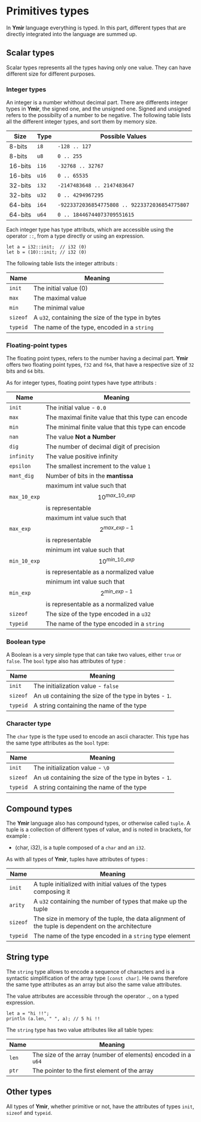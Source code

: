 # Primitives types

In **Ymir** language everything is typed. In this part, different
types that are directly integrated into the language are summed up.

## Scalar types

Scalar types represents all the types having only one value. They can have different size for different purposes. 

### Integer types

An integer is a number whithout decimal part. There are differents
integer types in **Ymir**, the signed one, and the unsigned
one. Signed and unsigned refers to the possibilty of a number to be
negative. The following table lists all the different integer types,
and sort them by memory size.

| Size | Type | Possible Values |
| --- | --- | --- |
| 8-bits | `i8` | `-128 .. 127` |
| 8-bits | `u8` | `0 .. 255` |
| 16-bits | `i16` | `-32768 .. 32767` |
| 16-bits | `u16` | `0 .. 65535` |
| 32-bits | `i32` | `-2147483648 .. 2147483647` |
| 32-bits | `u32` | `0 .. 4294967295` |
| 64-bits | `i64` | `-9223372036854775808 .. 9223372036854775807` |
| 64-bits | `u64` | `0 .. 18446744073709551615` |

Each integer type has type attributs, which are accessible using the operator `::`, from a type directly or using an expression.

```ymir
let a = i32::init;  // i32 (0)
let b = (10)::init; // i32 (0)
```

The following table lists the integer attributs :

| Name | Meaning |
| --- | --- |
| `init` | The initial value (0) |
| `max` | The maximal value |
| `min` | The minimal value |
| `sizeof` | A `u32`, containing the size of the type in bytes |
| `typeid` | The name of the type, encoded in a `string` |

### Floating-point types

The floating point types, refers to the number having a decimal
part. **Ymir** offers two floating point types, `f32` and `f64`, that
have a respective size of `32` bits and `64` bits.

As for integer types, floating point types have type attributs : 

| Name | Meaning | 
| --- | --- |
| `init` | The initial value - `0.0` | 
| `max` | The maximal finite value that this type can encode| 
| `min` | The minimal finite value that this type can encode| 
| `nan` | The value __Not a Number__ |
| `dig` | The number of decimal digit of precision | 
| `infinity` | The value positive infinity | 
| `epsilon` | The smallest increment to the value `1` |
| `mant_dig` | Number of bits in the  __mantissa__ |
| `max_10_exp` | 	maximum int value such that $$10^{max\_10\_exp}$$ is representable |
| `max_exp` | maximum int value such that $$2^{max\_exp-1}$$ is representable| 
| `min_10_exp` | minimum int value such that $$10^{min\_10\_exp}$$ is representable as a normalized value| 
| `min_exp` | minimum int value such that $$2^{min\_exp-1}$$ is representable as a normalized value| 
| `sizeof` | The size of the type encoded in a `u32`| 
| `typeid` | The name of the type encoded in a `string` |

### Boolean type 

A Boolean is a very simple type that can take two values, either `true` or `false`.
The `bool` type also has attributes of type : 

| Name | Meaning |
| --- | --- |
| `init` | The initialization value - `false` | 
| `sizeof` | An `u8` containing the size of the type in bytes - `1`. | 
| `typeid` | A string containing the name of the type |

### Character type 

The `char` type is the type used to encode an ascii character. 
This type has the same type attributes as the `bool` type: 

| Name | Meaning |
| --- | --- |
| `init` | The initialization value - `\0` | 
| `sizeof` | An `u8` containing the size of the type in bytes - `1`. | 
| `typeid` | A string containing the name of the type | 

## Compound types 

The **Ymir** language also has compound types, or otherwise called `tuple`. A tuple is a collection of different types of value, and is noted in brackets, for example : 
 - (char, i32), is a tuple composed of a `char` and an `i32`.
 
As with all types of **Ymir**, tuples have attributes of types : 
 
| Name | Meaning |
| --- | --- |
| `init` | A tuple initialized with initial values of the types composing it |
| `arity` | A `u32` containing the number of types that make up the tuple | 
| `sizeof` | The size in memory of the tuple, the data alignment of the tuple is dependent on the architecture | 
| `typeid` | The name of the type encoded in a `string` type element |

## String type 

The `string` type allows to encode a sequence of characters and is a
syntactic simplification of the array type `[const char]`. He owns
therefore the same type attributes as an array but
also the same value attributes.

The value attributes are accessible through the operator `.`, on a typed expression.

```ymir
let a = "hi !!";
println (a.len, " ", a); // 5 hi !!
```

The `string` type has two value attributes like all table types: 

| Name | Meaning |
| --- | --- |
| `len` | The size of the array (number of elements) encoded in a `u64` |
| `ptr` | The pointer to the first element of the array |

## Other types

All types of **Ymir**, whether primitive or not, have the attributes of types `init`, `sizeof` and `typeid`.

